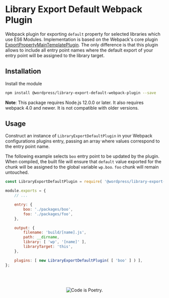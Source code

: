 # Library Export Default Webpack Plugin

Webpack plugin for exporting `default` property for selected libraries which use ES6 Modules. Implementation is based on the Webpack's core plugin [ExportPropertyMainTemplatePlugin](https://github.com/webpack/webpack/blob/51b0df77e4f366163730ee465f01458bfad81f34/lib/ExportPropertyMainTemplatePlugin.js). The only difference is that this plugin allows to include all entry point names where the default export of your entry point will be assigned to the library target.

## Installation

Install the module

```bash
npm install @wordpress/library-export-default-webpack-plugin --save
```

**Note**: This package requires Node.js 12.0.0 or later. It also requires webpack 4.0 and newer. It is not compatible with older versions.

## Usage

Construct an instance of `LibraryExportDefaultPlugin` in your Webpack configurations plugins entry, passing an array where values correspond to the entry point name.

The following example selects `boo` entry point to be updated by the plugin. When compiled, the built file will ensure that `default` value exported for the chunk will be assigned to the global variable `wp.boo`. `foo` chunk will remain untouched.

```js
const LibraryExportDefaultPlugin = require( '@wordpress/library-export-default-webpack-plugin' );

module.exports = {
	// ...

	entry: {
		boo: './packages/boo',
		foo: './packages/foo',
	},

	output: {
		filename: 'build/[name].js',
		path: __dirname,
		library: [ 'wp', '[name]' ],
		libraryTarget: 'this',
	},

	plugins: [ new LibraryExportDefaultPlugin( [ 'boo' ] ) ],
};
```

<br/><br/><p align="center"><img src="https://s.w.org/style/images/codeispoetry.png?1" alt="Code is Poetry." /></p>
